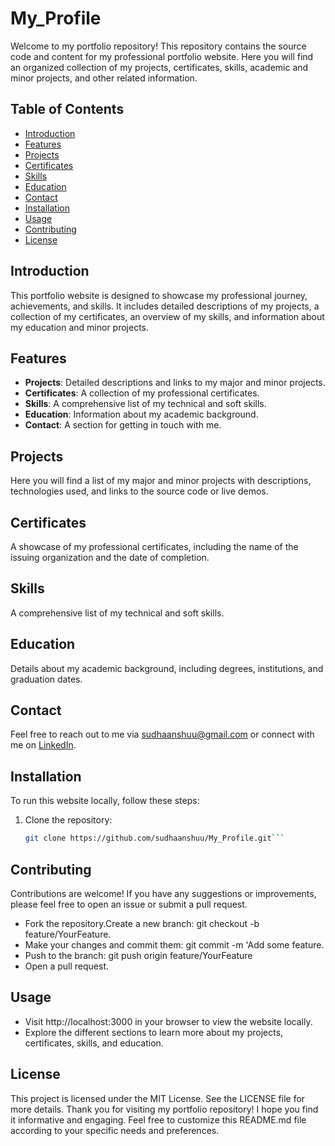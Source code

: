 # My_Profile

Welcome to my portfolio repository! This repository contains the source code and content for my professional portfolio website. Here you will find an organized collection of my projects, certificates, skills, academic and minor projects, and other related information.

## Table of Contents

- [Introduction](#introduction)
- [Features](#features)
- [Projects](#projects)
- [Certificates](#certificates)
- [Skills](#skills)
- [Education](#education)
- [Contact](#contact)
- [Installation](#installation)
- [Usage](#usage)
- [Contributing](#contributing)
- [License](#license)

## Introduction

This portfolio website is designed to showcase my professional journey, achievements, and skills. It includes detailed descriptions of my projects, a collection of my certificates, an overview of my skills, and information about my education and minor projects.

## Features

- **Projects**: Detailed descriptions and links to my major and minor projects.
- **Certificates**: A collection of my professional certificates.
- **Skills**: A comprehensive list of my technical and soft skills.
- **Education**: Information about my academic background.
- **Contact**: A section for getting in touch with me.

## Projects

Here you will find a list of my major and minor projects with descriptions, technologies used, and links to the source code or live demos.

## Certificates

A showcase of my professional certificates, including the name of the issuing organization and the date of completion.

## Skills

A comprehensive list of my technical and soft skills.

## Education

Details about my academic background, including degrees, institutions, and graduation dates.

## Contact

Feel free to reach out to me via [sudhaanshuu@gmail.com](mailto:sudhaanshuu@gmail.com) or connect with me on [LinkedIn](https://www.linkedin.com/in/sudhanshuu/).

## Installation

To run this website locally, follow these steps:

1. Clone the repository:
   ```bash
   git clone https://github.com/sudhaanshuu/My_Profile.git```

##  Contributing
Contributions are welcome! If you have any suggestions or improvements, please feel free to open an issue or submit a pull request.
- Fork the repository.Create a new branch: git checkout -b feature/YourFeature.
- Make your changes and commit them: git commit -m 'Add some feature.
- Push to the branch: git push origin feature/YourFeature 
- Open a pull request.
## Usage
- Visit http://localhost:3000 in your browser to view the website locally.
- Explore the different sections to learn more about my projects, certificates, skills, and education.
## License
This project is licensed under the MIT License. See the LICENSE file for more details.
Thank you for visiting my portfolio repository! I hope you find it informative and engaging.
Feel free to customize this README.md file according to your specific needs and preferences.
